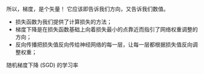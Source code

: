<!--
 * @Author: matiastang
 * @Date: 2021-12-15 14:23:50
 * @LastEditors: matiastang
 * @LastEditTime: 2022-08-02 14:07:55
 * @FilePath: /matias-AI/md/基础/梯度下降.md
 * @Description: 
-->
所以，梯度，是个矢量！ 它应该即告诉我们方向，又告诉我们数值。

* 损失函数为我们提供了计算损失的方法；
* 梯度下降是在损失函数基础上向着损失最小的点靠近而指引了网络权重调整的方向；
* 反向传播把损失值反向传给神经网络的每一层，让每一层都根据损失值反向调整权重；

随机梯度下降 (SGD) 的学习率